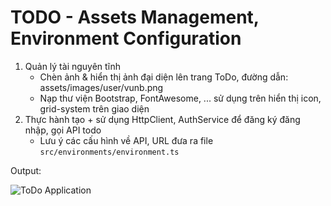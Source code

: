 TODO - Assets Management, Environment Configuration
===================================================

1. Quản lý tài nguyên tĩnh
    * Chèn ảnh & hiển thị ảnh đại diện lên trang ToDo, đường dẫn: assets/images/user/vunb.png
    * Nạp thư viện Bootstrap, FontAwesome, ... sử dụng trên hiển thị icon, grid-system trên giao diện
2. Thực hành tạo + sử dụng HttpClient, AuthService để đăng ký đăng nhập, gọi API todo
    * Lưu ý các cấu hình về API, URL đưa ra file `src/environments/environment.ts`

Output:

![ToDo Application](./../Todo-App.png "Giao diện ứng dụng ToDo App")

  